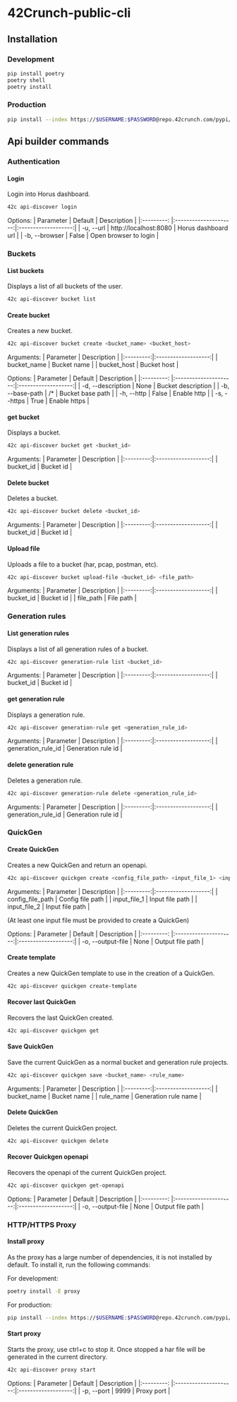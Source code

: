 # 42Crunch-public-cli

## Installation

### Development

```bash
pip install poetry
poetry shell
poetry install
```

### Production

```bash
pip install --index https://$USERNAME:$PASSWORD@repo.42crunch.com/pypi/simple 42c-cli
```

## Api builder commands


### Authentication
#### Login
Login into Horus dashboard.
```bash
42c api-discover login
```
Options:
| Parameter     |        Default        |     Description     |
|:---------:    |:---------------------:|:-------------------:|
| -u, --url     | http://localhost:8080 | Horus dashboard url |
| -b, --browser | False | Open browser to login |

### Buckets
#### List buckets
Displays a list of all buckets of the user.
```bash
42c api-discover bucket list
```
#### Create bucket
Creates a new bucket.
```bash
42c api-discover bucket create <bucket_name> <bucket_host>
```
Arguments:
| Parameter |     Description     |
|:---------:|:-------------------:|
| bucket_name | Bucket name |
| bucket_host | Bucket host |

Options:
| Parameter     |        Default        |     Description     |
|:---------:    |:---------------------:|:-------------------:|
| -d, --description     | None | Bucket description |
| -b, --base-path | /* | Bucket base path |
| -h, --http | False | Enable http |
| -s, --https | True | Enable https |


#### get bucket
Displays a bucket.
```bash
42c api-discover bucket get <bucket_id>
```
Arguments:
| Parameter |     Description     |
|:---------:|:-------------------:|
| bucket_id | Bucket id |

#### Delete bucket
Deletes a bucket.
```bash
42c api-discover bucket delete <bucket_id>
```
Arguments:
| Parameter |     Description     |
|:---------:|:-------------------:|
| bucket_id | Bucket id |

#### Upload file
Uploads a file to a bucket (har, pcap, postman, etc).
```bash
42c api-discover bucket upload-file <bucket_id> <file_path>
```
Arguments:
| Parameter |     Description     |
|:---------:|:-------------------:|
| bucket_id | Bucket id |
| file_path | File path |

### Generation rules
#### List generation rules
Displays a list of all generation rules of a bucket.
```bash
42c api-discover generation-rule list <bucket_id>
```
Arguments:
| Parameter |     Description     |
|:---------:|:-------------------:|
| bucket_id | Bucket id |

#### get generation rule
Displays a generation rule.
```bash
42c api-discover generation-rule get <generation_rule_id>
```
Arguments:
| Parameter |     Description     |
|:---------:|:-------------------:|
| generation_rule_id | Generation rule id |

#### delete generation rule
Deletes a generation rule.
```bash
42c api-discover generation-rule delete <generation_rule_id>
```
Arguments:
| Parameter |     Description     |
|:---------:|:-------------------:|
| generation_rule_id | Generation rule id |

### QuickGen
#### Create QuickGen
Creates a new QuickGen and return an openapi.
```bash
42c api-discover quickgen create <config_file_path> <input_file_1> <input_file_2> ...
```
Arguments:
| Parameter |     Description     |
|:---------:|:-------------------:|
| config_file_path | Config file path |
| input_file_1 | Input file path |
| input_file_2 | Input file path |

(At least one input file must be provided to create a QuickGen)

Options:
| Parameter     |        Default        |     Description     |
|:---------:    |:---------------------:|:-------------------:|
| -o, --output-file     | None | Output file path |
#### Create template
Creates a new QuickGen template to use in the creation of a QuickGen.
```bash
42c api-discover quickgen create-template
```

#### Recover last QuickGen
Recovers the last QuickGen created.
```bash
42c api-discover quickgen get
```

#### Save QuickGen
Save the current QuickGen as a normal bucket and generation rule projects.
```bash
42c api-discover quickgen save <bucket_name> <rule_name>
```
Arguments:
| Parameter |     Description     |
|:---------:|:-------------------:|
| bucket_name | Bucket name |
| rule_name | Generation rule name |

#### Delete QuickGen
Deletes the current QuickGen project.
```bash
42c api-discover quickgen delete
```
#### Recover Quickgen openapi
Recovers the openapi of the current QuickGen project.
```bash
42c api-discover quickgen get-openapi
```
Options:
| Parameter     |        Default        |     Description     |
|:---------:    |:---------------------:|:-------------------:|
| -o, --output-file     | None | Output file path |

### HTTP/HTTPS Proxy

#### Install proxy
As the proxy has a large number of dependencies, it is not installed by default. To install it, run the following commands:

For development:
```bash
poetry install -E proxy
```

For production:
```bash
pip install --index https://$USERNAME:$PASSWORD@repo.42crunch.com/pypi/simple 42c-cli[proxy]
```

#### Start proxy
Starts the proxy, use ctrl+c to stop it. Once stopped a har file will be generated in the current directory.
```bash
42c api-discover proxy start
```
Options:
| Parameter     |        Default        |     Description     |
|:---------:    |:---------------------:|:-------------------:|
| -p, --port     | 9999 | Proxy port |
